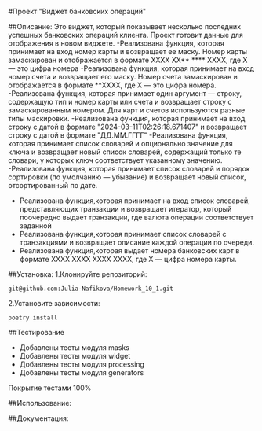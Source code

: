 #Проект "Виджет банковских операций"

##Описание:
Это виджет, который показывает несколько последних успешных банковских операций клиента. Проект готовит данные для отображения в новом виджете.
-Реализована функция, которая принимает на вход номер карты и возвращает ее маску. Номер карты замаскирован и отображается в формате 
XXXX XX** **** XXXX, где X — это цифра номера
-Реализована функция, которая принимает на вход номер счета и возвращает его маску. Номер счета замаскирован и отображается в формате 
**XXXX, где X — это цифра номера.
-Реализована функция, которая принимает один аргумент — строку, содержащую тип и номер карты или счета и возвращает строку с замаскированным номером. 
Для карт и счетов используются разные типы маскировки. 
-Реализована функция, которая  принимает на вход строку с датой в формате 
"2024-03-11T02:26:18.671407" и возвращает строку с датой в формате "ДД.ММ.ГГГГ"
-Реализована функция, которая принимает список словарей и опционально значение для ключа 
и возвращает новый список словарей, содержащий только те словари, у которых ключ соответствует указанному значению.
-Реализована функция, которая принимает список словарей и порядок сортировки (по умолчанию — убывание) 
и возвращает новый список, отсортированный по дате.
- Реализована функция,которая принимает на вход список словарей, представляющих транзакции 
и возвращает итератор, который поочередно выдает транзакции, где валюта операции соответствует заданной
- Реализована функция,которая принимает список словарей с транзакциями и возвращает описание каждой операции по очереди.
- Реализована функция,которая выдает номера банковских карт в формате XXXX XXXX XXXX XXXX, где X — цифра номера карты.

##Установка:
1.Клонируйте репозиторий:
```
git@github.com:Julia-Nafikova/Homework_10_1.git
```

2.Установите зависимости:
```
poetry install
```
##Тестирование
* Добавлены тесты модуля masks
* Добавлены тесты модуля widget
* Добавлены тесты модуля processing
* Добавлены тесты модуля generators

Покрытие тестами 100%

##Использование:

##Документация: